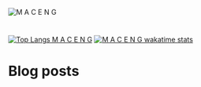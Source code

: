![M A C E N G](https://github-readme-stats.vercel.app/api?username=dawnlinch&show_icons=true&theme=dark&count_private=true)
#
[![Top Langs M A C E N G](https://github-readme-stats.vercel.app/api/top-langs/?username=dawnlinch&layout=compact)](https://github.com/dawnlinch)
[![M A C E N G wakatime stats](https://github-readme-stats.vercel.app/api/wakatime?username=dawnlinch&layout=compact)](https://github.com/dawnlinch)
#
# Blog posts
<!-- BLOG-POST-LIST:START -->
<!-- BLOG-POST-LIST:END -->
